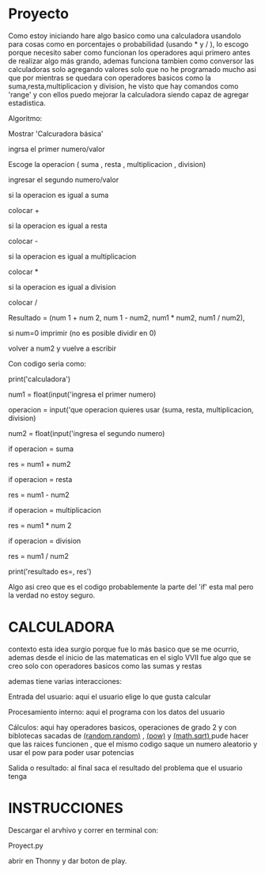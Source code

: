 
# Proyecto
Como estoy iniciando hare algo basico como una calculadora usandolo para cosas como en porcentajes o probabilidad (usando * y / ), lo escogo porque necesito saber como funcionan los operadores aqui primero antes de realizar algo más grando, ademas funciona tambien como conversor las calculadoras solo agregando valores solo que no he programado mucho asi que por mientras se quedara con operadores basicos como la suma,resta,multiplicacion y division, he visto que hay comandos como 'range' y con ellos puedo mejorar la calculadora siendo capaz de agregar estadistica.

Algoritmo:


Mostrar 'Calcuradora básica'


ingrsa el primer numero/valor


Escoge la operacion ( suma , resta , multiplicacion , division)


ingresar el segundo numero/valor 


si la operacion es igual a suma 


colocar +


si la operacion es igual a resta 


colocar -


si la operacion es igual a multiplicacion 


colocar *


si la operacion es igual a division


colocar / 


Resultado = (num 1 + num 2, num 1 - num2, num1 * num2, num1 / num2), 


si num=0 imprimir (no es posible dividir en 0)


volver a num2 y vuelve a escribir



Con codigo seria como:



print('calculadora')


num1 = float(input('ingresa el primer numero)


operacion = input('que operacion quieres usar (suma, resta, multiplicacion, division)


num2 = float(input('ingresa el segundo numero)


if operacion = suma


res = num1 + num2


if operacion = resta


res = num1 - num2


if operacion = multiplicacion


res = num1 * num 2


if operacion = division


res = num1 / num2


print('resultado es=, res') 



Algo asi creo que es el codigo probablemente la parte del 'if' esta mal pero la verdad no estoy seguro.




# CALCULADORA
contexto esta idea surgio porque fue lo más basico que se me ocurrio, ademas desde el inicio de las matematicas en el siglo VVII fue algo que se creo solo con operadores basicos como las sumas y restas 


ademas tiene varias interacciones:


Entrada del usuario: aqui el usuario elige lo que gusta calcular


Procesamiento interno: aqui el programa con los datos del usuario 


Cálculos: aqui hay operadores basicos, operaciones de grado 2 y con biblotecas sacadas de [(random.random)](https://docs.python.org/es/3.13/library/random.html) , [(pow)](https://docs.python.org/3/library/functions.html#pow) y [(math.sqrt) ](https://docs.python.org/3/library/math.html#math.sqrt) pude hacer que las raices funcionen , que el mismo codigo saque un numero aleatorio y usar el pow para poder usar potencias  


Salida o resultado: al final saca el resultado del problema que el usuario tenga 



# INSTRUCCIONES


Descargar el arvhivo y correr en terminal con:


Proyect.py


abrir en Thonny y dar boton de play.
